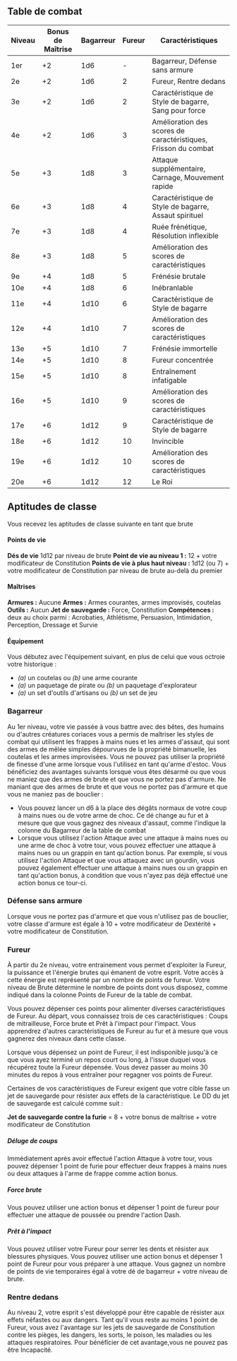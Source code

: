## Table de combat

| Niveau | Bonus de Maîtrise | Bagarreur | Fureur | Caractéristiques                                               |
| ------ | ----------------- | --------- | ------ | -------------------------------------------------------------- |
| 1er    | +2                | 1d6       | -      | Bagarreur, Défense sans armure                                 |
| 2e     | +2                | 1d6       | 2      | Fureur, Rentre dedans                                          |
| 3e     | +2                | 1d6       | 2      | Caractéristique de Style de bagarre, Sang pour force           |
| 4e     | +2                | 1d6       | 3      | Amélioration des scores de caractéristiques, Frisson du combat |
| 5e     | +3                | 1d8       | 3      | Attaque supplémentaire, Carnage, Mouvement rapide              |
| 6e     | +3                | 1d8       | 4      | Caractéristique de Style de bagarre, Assaut spirituel          |
| 7e     | +3                | 1d8       | 4      | Ruée frénétique, Résolution inflexible                         |
| 8e     | +3                | 1d8       | 5      | Amélioration des scores de caractéristiques                    |
| 9e     | +4                | 1d8       | 5      | Frénésie brutale                                               |
| 10e    | +4                | 1d8       | 6      | Inébranlable                                                   |
| 11e    | +4                | 1d10      | 6      | Caractéristique de Style de bagarre                            |
| 12e    | +4                | 1d10      | 7      | Amélioration des scores de caractéristiques                    |
| 13e    | +5                | 1d10      | 7      | Frénésie immortelle                                            |
| 14e    | +5                | 1d10      | 8      | Fureur concentrée                                              |
| 15e    | +5                | 1d10      | 8      | Entraînement infatigable                                       |
| 16e    | +5                | 1d10      | 9      | Amélioration des scores de caractéristiques                    |
| 17e    | +6                | 1d12      | 9      | Caractéristique de Style de bagarre                            |
| 18e    | +6                | 1d12      | 10     | Invincible                                                     |
| 19e    | +6                | 1d12      | 10     | Amélioration des scores de caractéristiques                    |
| 20e    | +6                | 1d12      | 12     | Le Roi                                                         |

## Aptitudes de classe

Vous recevez les aptitudes de classe suivante en tant que brute

#### Points de vie

**Dés de vie** 1d12 par niveau de brute
**Point de vie au niveau 1 :** 12 + votre modificateur de Constitution
**Points de vie à plus haut niveau :** 1d12 (ou 7) + votre modificateur de Constitution par niveau de brute au-delà du premier

#### Maîtrises

**Armures :** Aucune
**Armes :** Armes courantes, armes improvisés, coutelas
**Outils :** Aucun
**Jet de sauvegarde :** Force, Constitution
**Compétences :** deux au choix parmi : Acrobaties, Athlétisme, Persuasion, Intimidation, Perception, Dressage et Survie

#### Équipement

Vous débutez avec l'équipement suivant, en plus de celui que vous octroie votre historique :

-   _(a)_ un coutelas ou _(b)_ une arme courante
-   _(a)_ un paquetage de pirate ou _(b)_ un paquetage d'explorateur
-   _(a)_ un set d'outils d'artisans ou _(b)_ un set de jeu

### Bagarreur

Au 1er niveau, votre vie passée à vous battre avec des bêtes, des humains ou d'autres créatures coriaces vous a permis de maîtriser les styles de combat qui utilisent les frappes à mains nues et les armes d'assaut, qui sont des armes de mêlée simples dépourvues de la propriété bimanuelle, les coutelas et les armes improvisées. Vous ne pouvez pas utiliser la propriété de finesse d'une arme lorsque vous l'utilisez en tant qu'arme d'estoc.
Vous bénéficiez des avantages suivants lorsque vous êtes désarmé ou que vous ne maniez que des armes de brute et que vous ne portez pas d'armure. Ne maniant que des armes de brute et que vous ne portez pas d'armure et que vous ne maniez pas de bouclier :

-   Vous pouvez lancer un d6 à la place des dégâts normaux de votre coup à mains nues ou de votre arme de choc. Ce dé change au fur et à mesure que que vous gagnez des niveaux d'assaut, comme l'indique la colonne du Bagarreur de la table de combat
-   Lorsque vous utilisez l'action Attaque avec une attaque à mains nues ou une arme de choc à votre tour, vous pouvez effectuer une attaque à mains nues ou un grappin en tant qu'action bonus. Par exemple, si vous utilisez l'action Attaque et que vous attaquez avec un gourdin, vous pouvez également effectuer une attaque à mains nues ou un grappin en tant qu'action bonus, à condition que vous n'ayez pas déjà effectué une action bonus ce tour-ci.

### Défense sans armure

Lorsque vous ne portez pas d'armure et que vous n'utilisez pas de bouclier, votre classe d'armure est égale à 10 + votre modificateur de Dextérité + votre modificateur de Constitution.

### Fureur

À partir du 2e niveau, votre entrainement vous permet d'exploiter la Fureur, la puissance et l'énergie brutes qui émanent de votre esprit. Votre accès à cette énergie est représenté par un nombre de points de fureur. Votre niveau de Brute détermine le nombre de points dont vous disposez, comme indiqué dans la colonne Points de Fureur de la table de combat.

Vous pouvez dépenser ces points pour alimenter diverses caractéristiques de Fureur. Au départ, vous connaissez trois de ces caractéristiques : Coups de mitrailleuse, Force brute et Prêt à l'impact pour l'impact. Vous apprendrez d'autres caractéristiques de Fureur au fur et à mesure que vous gagnerez des niveaux dans cette classe.

Lorsque vous dépensez un point de Fureur, il est indisponible jusqu'à ce que vous ayez terminé un repos court ou long, à l'issue duquel vous récupérez toute la Fureur dépensée. Vous devez passer au moins 30 minutes du repos à vous entraîner pour regagner vos points de Fureur.

Certaines de vos caractéristiques de Fureur exigent que votre cible fasse un jet de sauvegarde pour résister aux effets de la caractéristique. Le DD du jet de sauvegarde est calculé comme suit :

**Jet de sauvegarde contre la furie** = 8 + votre bonus de maîtrise + votre modificateur de Constitution

##### Déluge de coups

Immédiatement après avoir effectué l'action Attaque à votre tour, vous pouvez dépenser 1 point de furie pour effectuer deux frappes à mains nues ou deux attaques à l'arme de frappe comme action bonus.

##### Force brute

Vous pouvez utiliser une action bonus et dépenser 1 point de fureur pour effectuer une attaque de poussée ou prendre l'action Dash.

##### Prêt à l'impact

Vous pouvez utiliser votre Fureur pour serrer les dents et résister aux blessures physiques. Vous pouvez utiliser une action bonus et dépenser 1 point de Fureur pour vous préparer à une attaque. Vous gagnez un nombre de points de vie temporaires égal à votre dé de bagarreur + votre niveau de brute.

### Rentre dedans

Au niveau 2, votre esprit s'est développé pour être capable de résister aux effets néfastes ou aux dangers.
Tant qu'il vous reste au moins 1 point de Fureur, vous avez l'avantage sur les jets de sauvegarde de Constitution contre les pièges, les dangers, les sorts, le poison, les maladies ou les attaques respiratoires. Pour bénéficier de cet avantage,vous ne pouvez pas être Incapacité.
